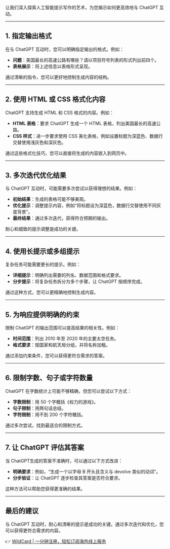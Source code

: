 让我们深入探索人工智能提示写作的艺术，为您揭示如何更高效地与 ChatGPT 互动。

---

## 1. 指定输出格式

在与 ChatGPT 互动时，您可以明确指定输出的格式。例如：

- **问题**：美国最长的高速公路有哪些？请以项目符号列表的形式列出前四个。
- **表格展示**：将上述信息以表格形式呈现。

通过清晰的指令，您可以更好地控制生成内容的结构。

---

## 2. 使用 HTML 或 CSS 格式化内容

ChatGPT 支持生成 HTML 和 CSS 格式的内容。例如：

- **HTML 表格**：要求 ChatGPT 生成一个 HTML 表格，列出美国最长的高速公路。
- **CSS 样式**：进一步要求使用 CSS 美化表格，例如设置标题为深蓝色、数据行交替使用浅灰色和深灰色。

通过这些格式化技巧，您可以直接将生成的内容嵌入到网页中。

---

## 3. 多次迭代优化结果

与 ChatGPT 互动时，可能需要多次尝试以获得理想的结果。例如：

- **初始结果**：生成的表格可能不够美观。
- **优化提示**：调整提示内容，例如“将标题设为深蓝色，数据行交替使用不同灰度背景”。
- **最终结果**：通过多次迭代，获得符合预期的输出。

耐心和细致的提示调整是成功的关键。

---

## 4. 使用长提示或多组提示

复杂任务可能需要更长的提示。例如：

- **详细提示**：明确列出需要的列名、数据范围和格式要求。
- **分步提示**：将复杂任务拆分为多个步骤，让 ChatGPT 按顺序完成。

通过这种方式，您可以更精确地控制生成内容。

---

## 5. 为响应提供明确的约束

限制 ChatGPT 的输出范围可以提高结果的相关性。例如：

- **时间范围**：列出 2010 年至 2020 年的主要太空任务。
- **格式要求**：按国家和航天局分组，并将名称加粗。

通过添加约束条件，您可以获得更符合需求的答案。

---

## 6. 限制字数、句子或字符数量

ChatGPT 在字数统计上可能不够精确，但您可以尝试以下方式：

- **字数限制**：用 50 个字概括《权力的游戏》。
- **句子限制**：用两句话总结。
- **字符限制**：用不到 200 个字符概括。

通过多次尝试，找到最适合的限制方式。

---

## 7. 让 ChatGPT 评估其答案

当 ChatGPT生成的答案不准确时，可以通过以下方式改进：

- **明确要求**：例如，“生成一个以字母 B 开头且含义与 devolve 类似的动词”。
- **分步验证**：让 ChatGPT 逐步检查其答案是否符合要求。

这种方法可以帮助您获得更准确的结果。

---

## 最后的建议

与 ChatGPT 互动时，耐心和清晰的提示是成功的关键。通过多次迭代和优化，您可以获得更符合需求的内容。

👉 [WildCard | 一分钟注册，轻松订阅海外线上服务](https://bit.ly/bewildcard)